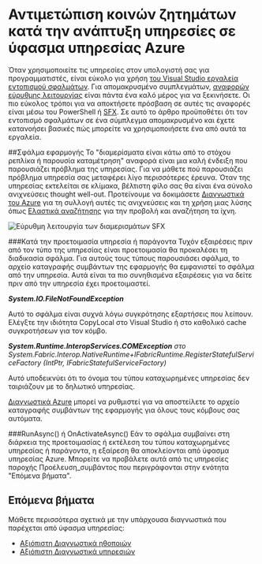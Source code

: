 <properties
   pageTitle="Αντιμετώπιση προβλημάτων με την ανίχνευση συμβάντων | Microsoft Azure"
   description="Τα πιο συνηθισμένα ζητήματα κατά την ανάπτυξη υπηρεσίες στο Microsoft Azure Service ύφασμα."
   services="service-fabric"
   documentationCenter=".net"
   authors="mattrowmsft"
   manager="timlt"
   editor=""/>

<tags
   ms.service="service-fabric"
   ms.devlang="dotnet"
   ms.topic="article"
   ms.tgt_pltfrm="NA"
   ms.workload="NA"
   ms.date="03/31/2016"
   ms.author="mattrow"/>


# <a name="troubleshoot-common-issues-when-you-deploy-services-on-azure-service-fabric"></a>Αντιμετώπιση κοινών ζητημάτων κατά την ανάπτυξη υπηρεσίες σε ύφασμα υπηρεσίας Azure

Όταν χρησιμοποιείτε τις υπηρεσίες στον υπολογιστή σας για προγραμματιστές, είναι εύκολο για χρήση [του Visual Studio εργαλεία εντοπισμού σφαλμάτων](service-fabric-diagnostics-how-to-monitor-and-diagnose-services-locally.md). Για απομακρυσμένο συμπλεγμάτων, [αναφορών εύρυθμης λειτουργίας](service-fabric-view-entities-aggregated-health.md) είναι πάντα ένα καλό μέρος για να ξεκινήσετε. Οι πιο εύκολος τρόποι για να αποκτήσετε πρόσβαση σε αυτές τις αναφορές είναι μέσω του PowerShell ή [SFX](service-fabric-visualizing-your-cluster.md). Σε αυτό το άρθρο προϋποθέτει ότι τον εντοπισμό σφαλμάτων σε ένα σύμπλεγμα απομακρυσμένο και έχετε κατανοήσει βασικές πώς μπορείτε να χρησιμοποιήσετε ένα από αυτά τα εργαλεία.

##<a name="application-crash"></a>Σφάλμα εφαρμογής
Το "διαμερίσματα είναι κάτω από το στόχου ρεπλίκα ή παρουσία καταμέτρηση" αναφορά είναι μια καλή ένδειξη που παρουσιάζει πρόβλημα της υπηρεσίας. Για να μάθετε πού παρουσιάζει πρόβλημα υπηρεσία σας μεταφέρει λίγο περισσότερες έρευνα. Όταν της υπηρεσίας εκτελείται σε κλίμακα, βέλτιστη φίλο σας θα είναι ένα σύνολο ανιχνεύσεις thought well-out.  Προτείνουμε να δοκιμάσετε [Διαγνωστικά του Azure](service-fabric-diagnostics-how-to-setup-wad.md) για τη συλλογή αυτές τις ανιχνεύσεις και τη χρήση μιας λύσης όπως [Ελαστικά αναζήτησης](service-fabric-diagnostic-how-to-use-elasticsearch.md) για την προβολή και αναζήτηση τα ίχνη.

![Εύρυθμη λειτουργία των διαμερισμάτων SFX](./media/service-fabric-diagnostics-troubleshoot-common-scenarios/crashNewApp.png)

###<a name="during-service-or-actor-initialization"></a>Κατά την προετοιμασία υπηρεσία ή παράγοντα
Τυχόν εξαιρέσεις πριν από τον τύπο της υπηρεσίας είναι προετοιμασία θα προκαλέσει τη διαδικασία σφάλμα. Για αυτούς τους τύπους παρουσιάσει σφάλμα, το αρχείο καταγραφής συμβάντων της εφαρμογής θα εμφανιστεί το σφάλμα από την υπηρεσία.
Αυτά είναι τα πιο συνηθισμένα εξαιρέσεις για να δείτε πριν από την υπηρεσία έχει προετοιμαστεί.

***System.IO.FileNotFoundException***

Αυτό το σφάλμα είναι συχνά λόγω συγκρότησης εξαρτήσεις που λείπουν. Ελέγξτε την ιδιότητα CopyLocal στο Visual Studio ή στο καθολικό cache συγκροτήσεων για τον κόμβο.

***System.Runtime.InteropServices.COMException***
 *στο System.Fabric.Interop.NativeRuntime+IFabricRuntime.RegisterStatefulServiceFactory (IntPtr, IFabricStatefulServiceFactory)*
 
 Αυτό υποδεικνύει ότι το όνομα του τύπου καταχωρημένες υπηρεσίας δεν ταιριάζουν με το δηλωτικό υπηρεσίας.

[Διαγνωστικά Azure](service-fabric-diagnostics-how-to-setup-wad.md) μπορεί να ρυθμιστεί για να αποστείλετε το αρχείο καταγραφής συμβάντων της εφαρμογής για όλους τους κόμβους σας αυτόματα.

###<a name="runasync-or-onactivateasync"></a>RunAsync() ή OnActivateAsync()
Εάν το σφάλμα συμβαίνει στη διάρκεια της προετοιμασίας ή εκτέλεση του τύπου καταχωρημένες υπηρεσίας ή παράγοντα, η εξαίρεση θα αποκλείονται από ύφασμα υπηρεσίας Azure. Μπορείτε να προβάλετε αυτά από τις υπηρεσίες παροχής Προέλευση_συμβάντος που περιγράφονται στην ενότητα "Επόμενα βήματα".

## <a name="next-steps"></a>Επόμενα βήματα

Μάθετε περισσότερα σχετικά με την υπάρχουσα διαγνωστικά που παρέχεται από ύφασμα υπηρεσίας:

* [Αξιόπιστη Διαγνωστικά ηθοποιών](service-fabric-reliable-actors-diagnostics.md)
* [Αξιόπιστη Διαγνωστικά υπηρεσιών](service-fabric-reliable-services-diagnostics.md)
